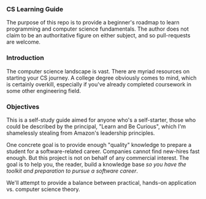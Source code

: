 ### CS Learning Guide

The purpose of this repo is to provide a beginner's roadmap to learn programming and computer science fundamentals. The author does not claim to be an authoritative figure on either subject, and so pull-requests are welcome.

### Introduction

The computer science landscape is vast. There are myriad resources on starting your CS journey. A college degree obviously comes to mind, which is certainly overkill, especially if you've already completed coursework in some other engineering field.

### Objectives

This is a self-study guide aimed for anyone who's a self-starter, those who could be described by the principal, "Learn and Be Curious", which I'm shamelessly stealing from Amazon's leadership principles.

One concrete goal is to provide enough "quality" knowledge to prepare a student for a software-related career. Companies cannot find new-hires fast enough. But this project is not on behalf of any commercial interest. The goal is to help you, the reader, build a knowledge base *so you have the toolkit and preparation to pursue a software career*.

We'll attempt to provide a balance between practical, hands-on application vs. computer science theory.


